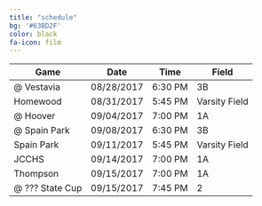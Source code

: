 ```yaml
---
title: "schedule"
bg: '#63BD2F'
color: black
fa-icon: film
---
```


|      Game     |     Date    | Time |     Field        |
| ------------- | ----------- | ---- | ---------------- |
| @ Vestavia    | 08/28/2017  | 6:30 PM | 3B            |
| Homewood      | 08/31/2017  | 5:45 PM | Varsity Field |
| @ Hoover      | 09/04/2017  | 7:00 PM | 1A            |
| @ Spain Park    | 09/08/2017  | 6:30 PM | 3B            |
| Spain Park      | 09/11/2017  | 5:45 PM | Varsity Field |
|  JCCHS      | 09/14/2017  | 7:00 PM | 1A            |
|  Thompson      | 09/15/2017  | 7:00 PM | 1A            |
|  @ ??? State Cup      | 09/15/2017  | 7:45 PM | 2        |
